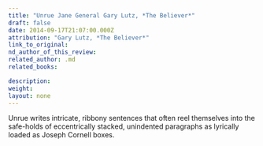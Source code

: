 ```yaml
---
title: "Unrue Jane General Gary Lutz, *The Believer*"
draft: false
date: 2014-09-17T21:07:00.000Z
attribution: "Gary Lutz, *The Believer*"
link_to_original:
nd_author_of_this_review:
related_author: .md
related_books:

description:
weight:
layout: none
---
```

Unrue writes intricate, ribbony sentences that often reel themselves into the safe-holds of eccentrically stacked, unindented paragraphs as lyrically loaded as Joseph Cornell boxes.

